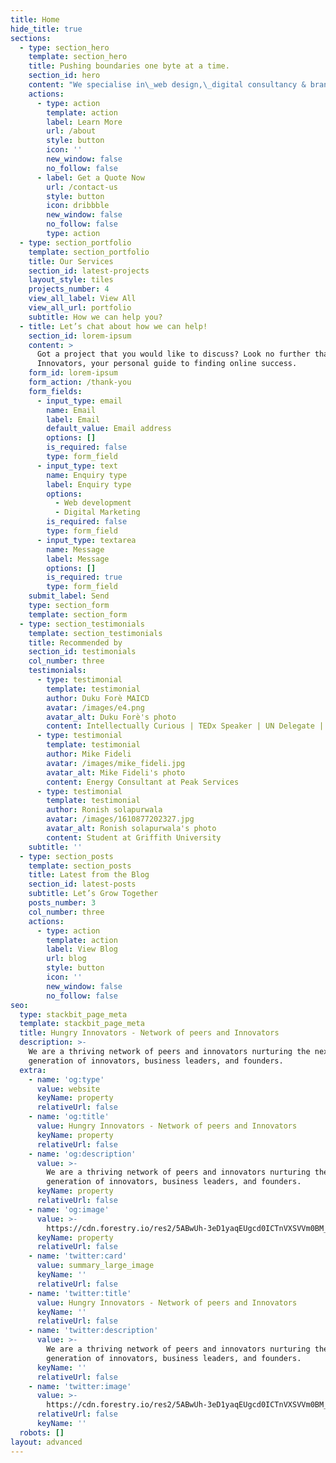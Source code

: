 ```yaml
---
title: Home
hide_title: true
sections:
  - type: section_hero
    template: section_hero
    title: Pushing boundaries one byte at a time.
    section_id: hero
    content: "We specialise in\_web design,\_digital consultancy & brand strategy and products that are simple, beautiful and helps businesses grow.\n"
    actions:
      - type: action
        template: action
        label: Learn More
        url: /about
        style: button
        icon: ''
        new_window: false
        no_follow: false
      - label: Get a Quote Now
        url: /contact-us
        style: button
        icon: dribbble
        new_window: false
        no_follow: false
        type: action
  - type: section_portfolio
    template: section_portfolio
    title: Our Services
    section_id: latest-projects
    layout_style: tiles
    projects_number: 4
    view_all_label: View All
    view_all_url: portfolio
    subtitle: How we can help you?
  - title: Let’s chat about how we can help!
    section_id: lorem-ipsum
    content: >
      Got a project that you would like to discuss? Look no further than Hungry
      Innovators, your personal guide to finding online success.
    form_id: lorem-ipsum
    form_action: /thank-you
    form_fields:
      - input_type: email
        name: Email
        label: Email
        default_value: Email address
        options: []
        is_required: false
        type: form_field
      - input_type: text
        name: Enquiry type
        label: Enquiry type
        options:
          - Web development
          - Digital Marketing
        is_required: false
        type: form_field
      - input_type: textarea
        name: Message
        label: Message
        options: []
        is_required: true
        type: form_field
    submit_label: Send
    type: section_form
    template: section_form
  - type: section_testimonials
    template: section_testimonials
    title: Recommended by
    section_id: testimonials
    col_number: three
    testimonials:
      - type: testimonial
        template: testimonial
        author: Duku Forè MAICD
        avatar: /images/e4.png
        avatar_alt: Duku Forè's photo
        content: Intellectually Curious | TEDx Speaker | UN Delegate | Founder
      - type: testimonial
        template: testimonial
        author: Mike Fideli
        avatar: /images/mike_fideli.jpg
        avatar_alt: Mike Fideli's photo
        content: Energy Consultant at Peak Services
      - type: testimonial
        template: testimonial
        author: Ronish solapurwala
        avatar: /images/1610877202327.jpg
        avatar_alt: Ronish solapurwala's photo
        content: Student at Griffith University
    subtitle: ''
  - type: section_posts
    template: section_posts
    title: Latest from the Blog
    section_id: latest-posts
    subtitle: Let’s Grow Together
    posts_number: 3
    col_number: three
    actions:
      - type: action
        template: action
        label: View Blog
        url: blog
        style: button
        icon: ''
        new_window: false
        no_follow: false
seo:
  type: stackbit_page_meta
  template: stackbit_page_meta
  title: Hungry Innovators - Network of peers and Innovators
  description: >-
    We are a thriving network of peers and innovators nurturing the next
    generation of innovators, business leaders, and founders.
  extra:
    - name: 'og:type'
      value: website
      keyName: property
      relativeUrl: false
    - name: 'og:title'
      value: Hungry Innovators - Network of peers and Innovators
      keyName: property
      relativeUrl: false
    - name: 'og:description'
      value: >-
        We are a thriving network of peers and innovators nurturing the next
        generation of innovators, business leaders, and founders.
      keyName: property
      relativeUrl: false
    - name: 'og:image'
      value: >-
        https://cdn.forestry.io/res2/5ABwUh-3eD1yaqEUgcd0ICTnVXSVVm0BM_vwcSBZ1LI/fit/512/512/sm/0/aHR0cHM6Ly9hcHAu/Zm9yZXN0cnkuaW8v/cmFpbHMvYWN0aXZl/X3N0b3JhZ2UvYmxv/YnMvZXlKZmNtRnBi/SE1pT25zaWJXVnpj/MkZuWlNJNklrSkJh/SEJDU25Nek1WRXdQ/U0lzSW1WNGNDSTZi/blZzYkN3aWNIVnlJ/am9pWW14dllsOXBa/Q0o5ZlE9PS0tMjlh/NGExNmM0YjYzYzJm/N2FmYjM3MzYyODQx/ZDJkMGQwMjY0ZTcy/OC9odW5ncnlfaW5u/b3ZhdG9yc19jb3Zl/ci5qcGc
      keyName: property
      relativeUrl: false
    - name: 'twitter:card'
      value: summary_large_image
      keyName: ''
      relativeUrl: false
    - name: 'twitter:title'
      value: Hungry Innovators - Network of peers and Innovators
      keyName: ''
      relativeUrl: false
    - name: 'twitter:description'
      value: >-
        We are a thriving network of peers and innovators nurturing the next
        generation of innovators, business leaders, and founders.
      keyName: ''
      relativeUrl: false
    - name: 'twitter:image'
      value: >-
        https://cdn.forestry.io/res2/5ABwUh-3eD1yaqEUgcd0ICTnVXSVVm0BM_vwcSBZ1LI/fit/512/512/sm/0/aHR0cHM6Ly9hcHAu/Zm9yZXN0cnkuaW8v/cmFpbHMvYWN0aXZl/X3N0b3JhZ2UvYmxv/YnMvZXlKZmNtRnBi/SE1pT25zaWJXVnpj/MkZuWlNJNklrSkJh/SEJDU25Nek1WRXdQ/U0lzSW1WNGNDSTZi/blZzYkN3aWNIVnlJ/am9pWW14dllsOXBa/Q0o5ZlE9PS0tMjlh/NGExNmM0YjYzYzJm/N2FmYjM3MzYyODQx/ZDJkMGQwMjY0ZTcy/OC9odW5ncnlfaW5u/b3ZhdG9yc19jb3Zl/ci5qcGc
      relativeUrl: false
      keyName: ''
  robots: []
layout: advanced
---
```

